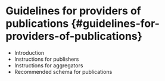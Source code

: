 # Guidelines for providers of publications {#guidelines-for-providers-of-publications}


* Introduction
* Instructions for publishers
* Instructions for aggregators
* Recommended schema for publications


